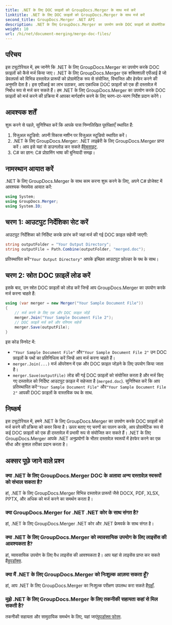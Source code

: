 ```yaml
---
title: .NET के लिए DOC फ़ाइलों को GroupDocs.Merger के साथ मर्ज करें
linktitle: .NET के लिए DOC फ़ाइलों को GroupDocs.Merger के साथ मर्ज करें
second_title: GroupDocs.Merger .NET API
description: .NET के लिए GroupDocs.Merger का उपयोग करके DOC फ़ाइलों को प्रोग्रामेटिक रूप से मर्ज करना सीखें। एकाधिक दस्तावेज़ों को एक में सहजता से संयोजित करने के लिए हमारी चरण-दर-चरण मार्गदर्शिका का पालन करें।
weight: 10
url: /hi/net/document-merging/merge-doc-files/
---
```

## परिचय
इस ट्यूटोरियल में, हम जानेंगे कि .NET के लिए GroupDocs.Merger का उपयोग करके DOC फ़ाइलों को कैसे मर्ज किया जाए। .NET के लिए GroupDocs.Merger एक शक्तिशाली एपीआई है जो डेवलपर्स को विभिन्न दस्तावेज़ प्रारूपों को प्रोग्रामेटिक रूप से संयोजित, विभाजित और हेरफेर करने की अनुमति देता है। इस एपीआई का लाभ उठाकर, आप एकाधिक DOC फ़ाइलों को एक ही दस्तावेज़ में निर्बाध रूप से मर्ज कर सकते हैं। हम .NET के लिए GroupDocs.Merger का उपयोग करके DOC फ़ाइलों को मर्ज करने की प्रक्रिया में आपका मार्गदर्शन करने के लिए चरण-दर-चरण निर्देश प्रदान करेंगे।
## आवश्यक शर्तें
शुरू करने से पहले, सुनिश्चित करें कि आपके पास निम्नलिखित पूर्वापेक्षाएँ स्थापित हैं:
1. विजुअल स्टूडियो: अपनी विकास मशीन पर विजुअल स्टूडियो स्थापित करें।
2.  .NET के लिए GroupDocs.Merger: .NET लाइब्रेरी के लिए GroupDocs.Merger प्राप्त करें। आप इसे यहां से डाउनलोड कर सकते हैं[वेबसाइट](https://releases.groupdocs.com/merger/net/).
3. C# का ज्ञान: C# प्रोग्रामिंग भाषा की बुनियादी समझ।
## नामस्थान आयात करें
.NET के लिए GroupDocs.Merger के साथ काम करना शुरू करने के लिए, अपने C# प्रोजेक्ट में आवश्यक नेमस्पेस आयात करें:
```csharp
using System; 
using GroupDocs.Merger;
using System.IO;
```
## चरण 1: आउटपुट निर्देशिका सेट करें
आउटपुट निर्देशिका को निर्दिष्ट करके प्रारंभ करें जहां मर्ज की गई DOC फ़ाइल सहेजी जाएगी:
```csharp
string outputFolder = "Your Output Directory";
string outputFile = Path.Combine(outputFolder, "merged.doc");
```
 प्रतिस्थापित करें`"Your Output Directory"` आपके इच्छित आउटपुट फ़ोल्डर के पथ के साथ।
## चरण 2: स्रोत DOC फ़ाइलें लोड करें
इसके बाद, उन स्रोत DOC फ़ाइलों को लोड करें जिन्हें आप GroupDocs.Merger का उपयोग करके मर्ज करना चाहते हैं:
```csharp
using (var merger = new Merger("Your Sample Document File"))
{
    // मर्ज करने के लिए एक और DOC फ़ाइल जोड़ें
    merger.Join("Your Sample Document File 2");
    // DOC फ़ाइलें मर्ज करें और परिणाम सहेजें
    merger.Save(outputFile);
}
```
इस कोड स्निपेट में:
- `"Your Sample Document File"` और`"Your Sample Document File 2"` उन DOC फ़ाइलों के पथों का प्रतिनिधित्व करें जिन्हें आप मर्ज करना चाहते हैं।
- `merger.Join(...)` मर्ज ऑपरेशन में एक और DOC फ़ाइल जोड़ने के लिए उपयोग किया जाता है।
- `merger.Save(outputFile)` लोड की गई DOC फ़ाइलों को संयोजित करता है और मर्ज किए गए दस्तावेज़ को निर्दिष्ट आउटपुट फ़ाइल में सहेजता है (`merged.doc`).
 सुनिश्चित करें कि आप प्रतिस्थापित करें`"Your Sample Document File"` और`"Your Sample Document File 2"` आपकी DOC फ़ाइलों के वास्तविक पथ के साथ.
## निष्कर्ष
इस ट्यूटोरियल में, हमने .NET के लिए GroupDocs.Merger का उपयोग करके DOC फ़ाइलों को मर्ज करने की प्रक्रिया को कवर किया है। ऊपर बताए गए चरणों का पालन करके, आप प्रोग्रामेटिक रूप से कई DOC फ़ाइलों को एक ही दस्तावेज़ में प्रभावी रूप से संयोजित कर सकते हैं। .NET के लिए GroupDocs.Merger आपके .NET अनुप्रयोगों के भीतर दस्तावेज़ स्वरूपों में हेरफेर करने का एक सीधा और कुशल तरीका प्रदान करता है।

## अक्सर पूछे जाने वाले प्रश्न
### क्या .NET के लिए GroupDocs.Merger DOC के अलावा अन्य दस्तावेज़ स्वरूपों को संभाल सकता है?
हां, .NET के लिए GroupDocs.Merger विभिन्न दस्तावेज़ प्रारूपों जैसे DOCX, PDF, XLSX, PPTX, और अधिक को मर्ज करने का समर्थन करता है।
### क्या GroupDocs.Merger for .NET .NET कोर के साथ संगत है?
हां, .NET के लिए GroupDocs.Merger .NET कोर और .NET फ्रेमवर्क के साथ संगत है।
### क्या .NET के लिए GroupDocs.Merger को व्यावसायिक उपयोग के लिए लाइसेंस की आवश्यकता है?
 हां, व्यावसायिक उपयोग के लिए वैध लाइसेंस की आवश्यकता है। आप यहां से लाइसेंस प्राप्त कर सकते हैं[ग्रुपडॉक्स](https://purchase.groupdocs.com/buy).
### क्या मैं .NET के लिए GroupDocs.Merger को निःशुल्क आज़मा सकता हूँ?
 हां, आप .NET के लिए GroupDocs.Merger का निःशुल्क परीक्षण उपलब्ध करा सकते हैं[यहाँ](https://releases.groupdocs.com/).
### मुझे .NET के लिए GroupDocs.Merger के लिए तकनीकी सहायता कहां से मिल सकती है?
 तकनीकी सहायता और सामुदायिक समर्थन के लिए, यहां जाएं[ग्रुपडॉक्स फोरम](https://forum.groupdocs.com/c/merger/32).